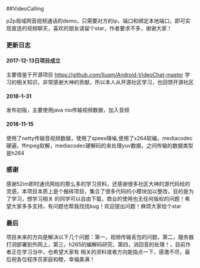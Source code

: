 ##VideoCalling

p2p局域网音视频通话的demo，只需要对方的ip，端口和绑定本地端口，即可实现直连的视频聊天，喜欢的朋友请留个star，作者要求不多，谢谢大家！

### 更新日志
#### 2017-12-13日项目成立
主要借鉴于开源项目  https://github.com/liuqm/Android-VideoChat-master 学习的相关知识，非常感谢大神的贡献，所以本人从开源社区学习，也回馈开源社区

#### 2018-1-31
发布初版，主要使用java nio传输视频数据，加入音频

#### 2018-11-15
使用了netty传输音视频数据，使用了speex降噪,使用了x264软编，mediacodec硬遍，ffmpeg软解，mediacodec硬解码的来处理yuv数据，之间传输的数据类型是h264


### 感谢
感谢52im即时通讯网给的那么多的学习资料，还感谢很多社区大神的源代码给的灵感，本项目本质上是个搬砖项目，集合了很多代码的小模块加以整改，目的是为了学习，想学习相关
的同学可以自由下载，商业的使用也无任何版权的问题！希望大家多多支持，有问题也帮我找找bug！欢迎提出问题！麻烦大家给个star

### 最后
项目未来的方向是解决以下几个问题：第一，视频传输丢包的问题，第二，服务器打洞部署到外网上，第三，h265的编解码研究，第四，消回音的处理！，目前作者正在学习当中，也希望大家有
相关的资料或者方向能指点一下，感激不尽，最后祝各位程序员家庭和睦，幸福美满！